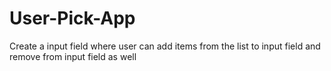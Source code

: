 # User-Pick-App
Create a input field where user can add items from the list to input field and remove from input field as well
